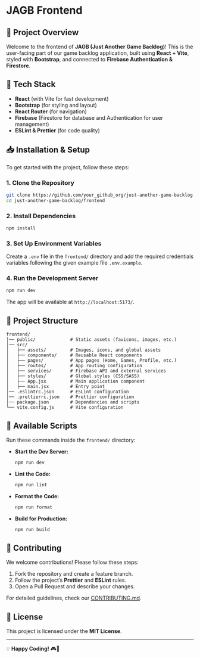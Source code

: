# JAGB Frontend

## 📌 Project Overview

Welcome to the frontend of **JAGB (Just Another Game Backlog)**! This is the user-facing part of our game backlog
application, built using **React + Vite**, styled with **Bootstrap**, and connected to **Firebase Authentication &
Firestore**.

## 🚀 Tech Stack

- **React** (with Vite for fast development)
- **Bootstrap** (for styling and layout)
- **React Router** (for navigation)
- **Firebase** (Firestore for database and Authentication for user management)
- **ESLint & Prettier** (for code quality)

## 📥 Installation & Setup

To get started with the project, follow these steps:

### 1. Clone the Repository

```sh
git clone https://github.com/your_github_org/just-another-game-backlog.git
cd just-another-game-backlog/frontend
```

### 2. Install Dependencies

```sh
npm install
```

### 3. Set Up Environment Variables

Create a `.env` file in the `frontend/` directory and add the required credentials variables following the given example
file `.env.example`.

### 4. Run the Development Server

```sh
npm run dev
```

The app will be available at `http://localhost:5173/`.

## 📂 Project Structure

```
frontend/
│── public/             # Static assets (favicons, images, etc.)
│── src/
│   ├── assets/         # Images, icons, and global assets
│   ├── components/     # Reusable React components
│   ├── pages/          # App pages (Home, Games, Profile, etc.)
│   ├── routes/         # App routing configuration
│   ├── services/       # Firebase API and external services
│   ├── styles/         # Global styles (CSS/SASS)
│   ├── App.jsx         # Main application component
│   ├── main.jsx        # Entry point
│── .eslintrc.json      # ESLint configuration
│── .prettierrc.json    # Prettier configuration
│── package.json        # Dependencies and scripts
└── vite.config.js      # Vite configuration
```

## 🚦 Available Scripts

Run these commands inside the `frontend/` directory:

- **Start the Dev Server:**
  ```sh
  npm run dev
  ```
- **Lint the Code:**
  ```sh
  npm run lint
  ```
- **Format the Code:**
  ```sh
  npm run format
  ```
- **Build for Production:**
  ```sh
  npm run build
  ```

## 🌟 Contributing

We welcome contributions! Please follow these steps:

1. Fork the repository and create a feature branch.
2. Follow the project’s **Prettier** and **ESLint** rules.
3. Open a Pull Request and describe your changes.

For detailed guidelines, check our [CONTRIBUTING.md](../docs/CONTRIBUTING.md).

## 📜 License

This project is licensed under the **MIT License**.

---

💡 **Happy Coding!** 🎮🚀
